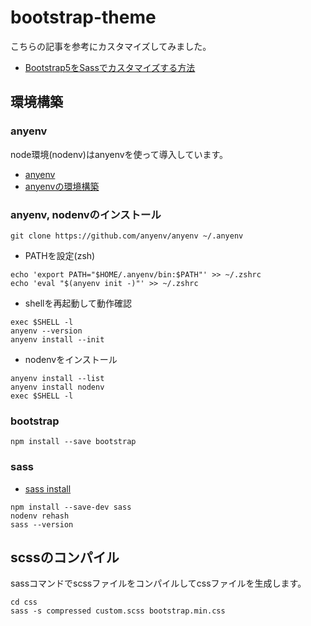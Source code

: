 # bootstrap-theme

こちらの記事を参考にカスタマイズしてみました。
- [Bootstrap5をSassでカスタマイズする方法](https://oopsoop.com/how-to-customize-bootstrap-5-with-sass/)

## 環境構築
### anyenv
node環境(nodenv)はanyenvを使って導入しています。

- [anyenv](https://github.com/anyenv/anyenv)
- [anyenvの環境構築](https://qiita.com/282Haniwa/items/71a48a10952413416d18)

### anyenv, nodenvのインストール
```
git clone https://github.com/anyenv/anyenv ~/.anyenv
```

- PATHを設定(zsh)
```
echo 'export PATH="$HOME/.anyenv/bin:$PATH"' >> ~/.zshrc
echo 'eval "$(anyenv init -)"' >> ~/.zshrc
```

- shellを再起動して動作確認
```
exec $SHELL -l
anyenv --version
anyenv install --init
```

- nodenvをインストール
```
anyenv install --list
anyenv install nodenv
exec $SHELL -l
```

### bootstrap
```
npm install --save bootstrap
```
### sass
- [sass install](https://sass-lang.com/install/)

```
npm install --save-dev sass
nodenv rehash
sass --version
```
## scssのコンパイル
sassコマンドでscssファイルをコンパイルしてcssファイルを生成します。
```
cd css
sass -s compressed custom.scss bootstrap.min.css
```
